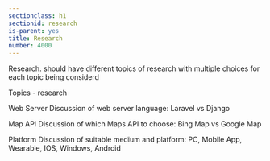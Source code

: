 ```yaml
---
sectionclass: h1
sectionid: research
is-parent: yes
title: Research
number: 4000
---
```

Research. should have different topics of research with multiple choices for each topic being considerd 

Topics - research 

Web Server
Discussion of web server language: Laravel vs Django

Map API
Discussion of which Maps API to choose: Bing Map vs Google Map

Platform
Discussion of suitable medium and platform: PC, Mobile App, Wearable, IOS, Windows, Android